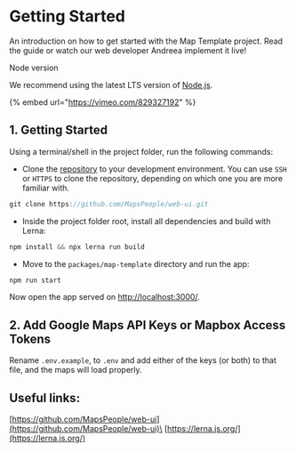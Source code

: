 # Getting Started

An introduction on how to get started with the Map Template project. Read the guide or watch our web developer Andreea implement it live!

Node version

We recommend using the latest LTS version of [Node.js](https://nodejs.org/en/).

{% embed url="https://vimeo.com/829327192" %}

## 1. Getting Started[​](https://docs.mapsindoors.com/web-map-template#getting-started)

Using a terminal/shell in the project folder, run the following commands:

* Clone the [repository](https://github.com/MapsPeople/web-ui) to your development environment. You can use `SSH` or `HTTPS` to clone the repository, depending on which one you are more familiar with.

```javascript
git clone https://github.com/MapsPeople/web-ui.git
```

* Inside the project folder root, install all dependencies and build with Lerna:

```javascript
npm install && npx lerna run build
```

* Move to the `packages/map-template` directory and run the app:

```javascript
npm run start
```

Now open the app served on [http://localhost:3000/](http://localhost:3000/).

## 2. Add Google Maps API Keys or Mapbox Access Tokens[​](https://docs.mapsindoors.com/web-map-template#add-google-maps-api-keys-or-mapbox-access-tokens) <a href="#add-google-maps-api-keys-or-mapbox-access-tokens" id="add-google-maps-api-keys-or-mapbox-access-tokens"></a>

Rename `.env.example`, to `.env` and add either of the keys (or both) to that file, and the maps will load properly.

## Useful links:

[https://github.com/MapsPeople/web-ui](https://github.com/MapsPeople/web-ui)\
[https://lerna.js.org/](https://lerna.js.org/)
